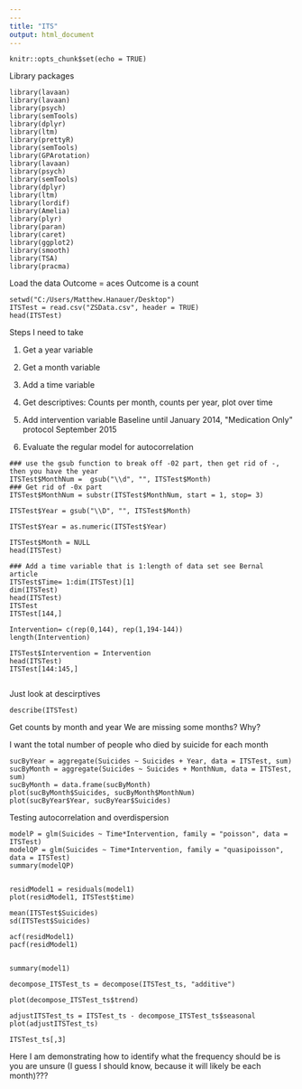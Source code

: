```yaml
---
---
title: "ITS"
output: html_document
---
```


```{r setup, include=FALSE}
knitr::opts_chunk$set(echo = TRUE)
```
Library packages
```{r}
library(lavaan)
library(lavaan)
library(psych)
library(semTools)
library(dplyr)
library(ltm)
library(prettyR)
library(semTools)
library(GPArotation)
library(lavaan)
library(psych)
library(semTools)
library(dplyr)
library(ltm)
library(lordif)
library(Amelia)
library(plyr)
library(paran)
library(caret)
library(ggplot2)
library(smooth)
library(TSA)
library(pracma)
```
Load the data
Outcome = aces
Outcome is a count
```{r}
setwd("C:/Users/Matthew.Hanauer/Desktop")
ITSTest = read.csv("ZSData.csv", header = TRUE) 
head(ITSTest)
```
Steps I need to take
1. Get a year variable
2. Get a month variable
3. Add a time variable
4. Get descriptives: Counts per month, counts per year, plot over time
5. Add intervention variable
Baseline until January 2014, "Medication Only" protocol September 2015 

6. Evaluate the regular model for autocorrelation
```{r}
### use the gsub function to break off -02 part, then get rid of -, then you have the year
ITSTest$MonthNum =  gsub("\\d", "", ITSTest$Month)
### Get rid of -0x part 
ITSTest$MonthNum = substr(ITSTest$MonthNum, start = 1, stop= 3)

ITSTest$Year = gsub("\\D", "", ITSTest$Month)

ITSTest$Year = as.numeric(ITSTest$Year)

ITSTest$Month = NULL
head(ITSTest)

### Add a time variable that is 1:length of data set see Bernal article
ITSTest$Time= 1:dim(ITSTest)[1]
dim(ITSTest)
head(ITSTest)
ITSTest
ITSTest[144,]

Intervention= c(rep(0,144), rep(1,194-144))
length(Intervention)

ITSTest$Intervention = Intervention
head(ITSTest)
ITSTest[144:145,]


```
Just look at descirptives
```{r}
describe(ITSTest)
```


Get counts by month and year 
We are missing some months?  Why?

I want the total number of people who died by suicide for each month 
```{r}
sucByYear = aggregate(Suicides ~ Suicides + Year, data = ITSTest, sum)
sucByMonth = aggregate(Suicides ~ Suicides + MonthNum, data = ITSTest, sum)
sucByMonth = data.frame(sucByMonth)
plot(sucByMonth$Suicides, sucByMonth$MonthNum)
plot(sucByYear$Year, sucByYear$Suicides)

```
Testing autocorrelation and overdispersion
```{r}
modelP = glm(Suicides ~ Time*Intervention, family = "poisson", data = ITSTest)  
modelQP = glm(Suicides ~ Time*Intervention, family = "quasipoisson", data = ITSTest)  
summary(modelQP)


residModel1 = residuals(model1)
plot(residModel1, ITSTest$time)

mean(ITSTest$Suicides)
sd(ITSTest$Suicides)

acf(residModel1)
pacf(residModel1)


summary(model1)
```
```{r}
decompose_ITSTest_ts = decompose(ITSTest_ts, "additive")

plot(decompose_ITSTest_ts$trend)

adjustITSTest_ts = ITSTest_ts - decompose_ITSTest_ts$seasonal 
plot(adjustITSTest_ts)

ITSTest_ts[,3]
```
Here I am demonstrating how to identify what the frequency should be is you are unsure (I guess I should know, because it will likely be each month)???


